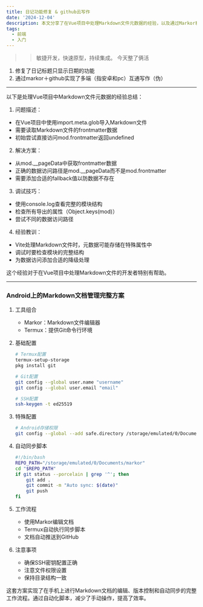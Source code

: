 ```yaml
---
title: 日记功能修复 & github云写作
date: '2024-12-04'
description: 本文分享了在Vue项目中处理Markdown文件元数据的经验，以及通过Markor和Termux在Android设备上实现Markdown文档管理的完整方案。在Vue项目中，作者通过调试发现Markdown文件的元数据存储在`mod.__pageData`中，并总结了调试技巧和注意事项；在Android端，作者结合Markor和Termux工具，通过Git实现了Markdown文档的多端同步和自动推送，详细介绍了配置步骤、同步脚本和工作流程，为开发者提供了高效处理Markdown文件的实用方法。
tags:
  - 前端
  - 入门
---
```

>>敏捷开发，快速原型，持续集成。
今天整了俩活
1. 修复了日记标题只显示日期的功能
2. 通过markor＋github实现了多端（指安卓和pc）互通写作（伪）

---
以下是处理Vue项目中Markdown文件元数据的经验总结：

1. 问题描述：
- 在Vue项目中使用import.meta.glob导入Markdown文件
- 需要读取Markdown文件的frontmatter数据
- 初始尝试直接访问mod.frontmatter返回undefined

2. 解决方案：
- 从mod.__pageData中获取frontmatter数据
- 正确的数据访问路径是mod.__pageData而不是mod.frontmatter
- 需要添加合适的fallback值以防数据不存在

3. 调试技巧：
- 使用console.log查看完整的模块结构
- 检查所有导出的属性（Object.keys(mod)）
- 尝试不同的数据访问路径

4. 经验教训：
- Vite处理Markdown文件时，元数据可能存储在特殊属性中
- 调试时要检查模块的完整结构
- 为数据访问添加合适的降级处理

这个经验对于在Vue项目中处理Markdown文件的开发者特别有帮助。

---
### Android上的Markdown文档管理完整方案

1. 工具组合
   - Markor：Markdown文件编辑器
   - Termux：提供Git命令行环境

2. 基础配置
   ```bash
   # Termux配置
   termux-setup-storage
   pkg install git

   # Git配置
   git config --global user.name "username"
   git config --global user.email "email"
   
   # SSH配置
   ssh-keygen -t ed25519
   ```

3. 特殊配置
   ```bash
   # Android存储权限
   git config --global --add safe.directory /storage/emulated/0/Documents/markor
   ```

4. 自动同步脚本
   ```bash
   #!/bin/bash
   REPO_PATH="/storage/emulated/0/Documents/markor"
   cd "$REPO_PATH"
   if git status --porcelain | grep '^'; then
       git add .
       git commit -m "Auto sync: $(date)"
       git push
   fi
   ```

5. 工作流程
   - 使用Markor编辑文档
   - Termux自动执行同步脚本
   - 文档自动推送到GitHub

6. 注意事项
   - 确保SSH密钥配置正确
   - 注意文件权限设置
   - 保持目录结构一致

这套方案实现了在手机上进行Markdown文档的编辑、版本控制和自动同步的完整工作流程。通过自动化脚本，减少了手动操作，提高了效率。